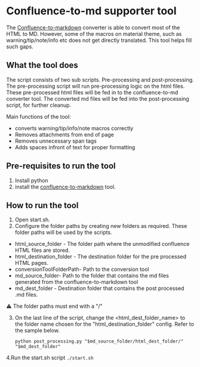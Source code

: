 # Confluence-to-md supporter tool
The [Confluence-to-markdown](https://github.com/meridius/confluence-to-markdown) converter is able to convert most of the HTML to MD. However, some of the macros  on material theme, such as warning/tip/note/info etc does not get directly translated. This tool helps fill such gaps. 

## What the tool does
The script consists of two sub scripts. Pre-processing and post-processing. The pre-processing script will run pre-processing logic on the html files. These pre-processed html files will be fed in to the confluence-to-md converter tool. The converted md files will be fed into the post-processing script, for further cleanup.

Main functions of the tool:
* converts warning/tip/info/note macros correctly
* Removes attachments from end of page
* Removes unnecessary span tags
* Adds spaces infront of text for proper formatting

## Pre-requisites to run the tool
1. Install python
2. install the [confluence-to-markdown](https://github.com/meridius/confluence-to-markdown) tool.

## How to run the tool
1. Open start.sh.
2. Configure the folder paths by creating new folders as required. These folder paths will be used by the scripts. 
  * html_source_folder - The folder path where the unmodified confluence HTML files are stored. 
  * html_destination_folder - The destination folder for the pre processed HTML pages.
  * conversionToolFolderPath- Path to the conversion tool
  * md_source_folder- Path to the folder that contains the md files generated from the confluence-to-markdown tool
  * md_dest_folder - Destination folder that contains the post processed .md files.
  
   :warning:
     The folder paths must end with a "/"
  
3. On the last line of the script, change the <html_dest_folder_name> to the folder name chosen for the "html_destination_folder" config. Refer to the sample below.

    ```
    python post_processing.py "$md_source_folder/html_dest_folder/" "$md_dest_folder"
    ```
 4.Run the start.sh script
    ```
     ./start.sh
    ```
